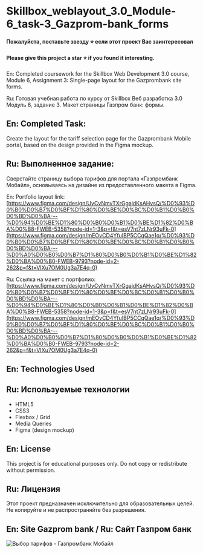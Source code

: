 # Skillbox_weblayout_3.0_Module-6_task-3_Gazprom-bank_forms

#### Пожалуйста, поставьте звезду ⭐ если этот проект Вас заинтересовал
#### Please give this project a star ⭐ if you found it interesting.

En: Completed coursework for the Skillbox Web Development 3.0 course, Module 6, Assignment 3: Single-page layout for the Gazprombank site forms.

Ru: Готовая учебная работа по курсу от Skillbox Веб разработка 3.0 Модуль 6, задание 3. Макет страницы Газпром банк: формы.

## En: Completed Task:
Create the layout for the tariff selection page for the Gazprombank Mobile portal, based on the design provided in the Figma mockup.

## Ru: Выполненное задание: 
Сверстайте страницу выбора тарифов для портала «Газпромбанк Мобайл», основываясь на дизайне из предоставленного макета в Figma.

En: Portfolio layout link: [https://www.figma.com/design/UyCvNmvTXrGgajdKsAHvsQ/%D0%93%D0%B0%D0%B7%D0%BF%D1%80%D0%BE%D0%BC%D0%B1%D0%B0%D0%BD%D0%BA---%D0%94%D0%BE%D1%80%D0%B0%D0%B1%D0%BE%D1%82%D0%BA%D0%B8-FWEB-5358?node-id=1-3&p=f&t=esV7nt7zLNr93uFk-0](https://www.figma.com/design/mEOvCD4YfuIBP5CCqQae1q/%D0%93%D0%B0%D0%B7%D0%BF%D1%80%D0%BE%D0%BC%D0%B1%D0%B0%D0%BD%D0%BA---%D0%A0%D0%B0%D0%B7%D1%80%D0%B0%D0%B1%D0%BE%D1%82%D0%BA%D0%B0-FWEB-9793?node-id=2-262&p=f&t=VIXu7OM0Ug3a7E4q-0)

Ru: Ссылка на макет c портфолио: [https://www.figma.com/design/UyCvNmvTXrGgajdKsAHvsQ/%D0%93%D0%B0%D0%B7%D0%BF%D1%80%D0%BE%D0%BC%D0%B1%D0%B0%D0%BD%D0%BA---%D0%94%D0%BE%D1%80%D0%B0%D0%B1%D0%BE%D1%82%D0%BA%D0%B8-FWEB-5358?node-id=1-3&p=f&t=esV7nt7zLNr93uFk-0](https://www.figma.com/design/mEOvCD4YfuIBP5CCqQae1q/%D0%93%D0%B0%D0%B7%D0%BF%D1%80%D0%BE%D0%BC%D0%B1%D0%B0%D0%BD%D0%BA---%D0%A0%D0%B0%D0%B7%D1%80%D0%B0%D0%B1%D0%BE%D1%82%D0%BA%D0%B0-FWEB-9793?node-id=2-262&p=f&t=VIXu7OM0Ug3a7E4q-0)

## En: Technologies Used
## Ru: Используемые технологии

- HTML5
- CSS3
- Flexbox / Grid
- Media Queries
- Figma (design mockup)

## En: License
This project is for educational purposes only. Do not copy or redistribute without permission.

## Ru: Лицензия
Этот проект предназначен исключительно для образовательных целей. Не копируйте и не распространяйте без разрешения.

## En: Site Gazprom bank / Ru: Сайт Газпром бaнк
![Выбор тарифов - Газпромбанк Мобайл](https://github.com/user-attachments/assets/fb5a1af2-fd64-4f5e-ab9d-2bbd8607edd9)
